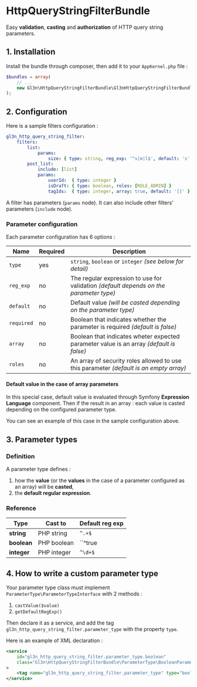 # HttpQueryStringFilterBundle

Easy **validation**, **casting** and **authorization** of HTTP query string parameters.

## 1. Installation

Install the bundle through composer, then add it to your ``AppKernel.php`` file :

```php
$bundles = array(
    // ...
    new Gl3n\HttpQueryStringFilterBundle\Gl3nHttpQueryStringFilterBundle(),
);
```

## 2. Configuration

Here is a sample filters configuration :

```yml
gl3n_http_query_string_filter:
    filters:
        list:
            params:
                size: { type: string, reg_exp: '^s|m|l$', default: 's' }
        post_list:
            include: [list]
            params:
                userId:  { type: integer }
                isDraft: { type: boolean, roles: [ROLE_ADMIN] }
                tagIds:  { type: integer, array: true, default: '[]' }
```

A filter has parameters (``params`` node). It can also include other filters' parameters (``include`` node).

### Parameter configuration

Each parameter configuration has 6 options :

| Name         | Required | Description                                                                             |
|--------------|----------|-----------------------------------------------------------------------------------------|
| ``type``     | yes      | ``string``, ``boolean`` or ``integer`` *(see below for detail)*                         |
| ``reg_exp``  | no       | The regular expression to use for validation *(default depends on the parameter type)*  |
| ``default``  | no       | Default value *(will be casted depending on the parameter type)*                        |
| ``required`` | no       | Boolean that indicates whether the parameter is required *(default is false)*           |
| ``array``    | no       | Boolean that indicates wheter expected parameter value is an array *(default is false)* |
| ``roles``    | no       | An array of security roles allowed to use this parameter *(default is an empty array)*              |

#### Default value in the case of array parameters

In this special case, default value is evaluated through Symfony **Expression Language** component. Then if the result in an array : each value is casted depending on the configured parameter type.

You can see an example of this case in the sample configuration above.

## 3. Parameter types

### Definition

A parameter type defines :

1. how the **value** (or the **values** in the case of a parameter configured as an array) will be **casted**,
2. the **default regular expression**.

### Reference

| Type        | Cast to     | Default reg exp  |
|-------------|-------------|------------------|
| **string**  | PHP string  | ``^.+$``         |
| **boolean** | PHP boolean | ``^true|false$`` |
| **integer** | PHP integer | ``^\d+$``        |

## 4. How to write a custom parameter type

Your parameter type class must implement ``ParameterType\ParameterTypeInterface`` with 2 methods :

1. ``castValue($value)``
2. ``getDefaultRegExp()``

Then declare it as a service, and add the tag ``gl3n_http_query_string_filter.parameter_type`` with the property ``type``.

Here is an example of XML declaration :

```xml
<service
    id="gl3n_http_query_string_filter.parameter_type.boolean"
    class="Gl3n\HttpQueryStringFilterBundle\ParameterType\BooleanParameterType"
>
    <tag name="gl3n_http_query_string_filter.parameter_type" type="boolean"/>
</service>
```





